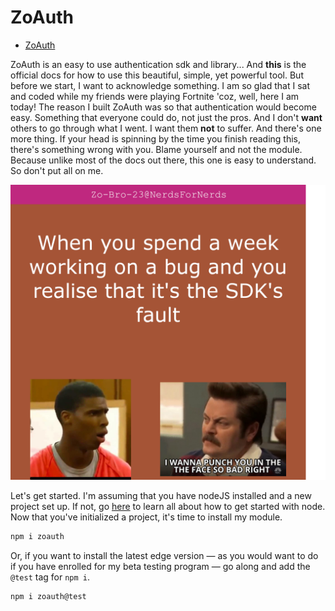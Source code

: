 # ZoAuth

- [ZoAuth](#zoauth)

ZoAuth is an easy to use authentication sdk and library...
And **this** is the official docs for how to use this beautiful, simple, yet powerful tool. But before we start, I want to acknowledge something. I am so glad that I sat and coded while my friends were playing Fortnite 'coz, well, here I am today! The reason I built ZoAuth was so that authentication would become easy. Something that everyone could do, not just the pros. And I don't **want** others to go through what I went. I want them **not** to suffer. And there's one more thing. If your head is spinning by the time you finish reading this, there's something wrong with you. Blame yourself and not the module. Because unlike most of the docs out there, this one is easy to understand. So don't put all on me.

<img src= "./readme_files/meme-sdk.png">

Let's get started. I'm assuming that you have nodeJS installed and a new project set up. If not, go <a href= "https://nodejs.dev/learn">here</a> to learn all about how to get started with node. Now that you've initialized a project, it's time to install my module. 
```javascript
npm i zoauth
```
Or, if you want to install the latest edge version — as you would want to do if you have enrolled for my beta testing program — go along and add the ```@test``` tag for ```npm i```.
```javascript
npm i zoauth@test
```